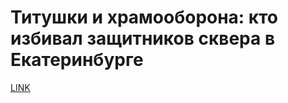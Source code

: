 # Титушки и храмооборона: кто избивал защитников сквера в Екатеринбурге



[LINK](https://varlamov.ru/3728647.html)